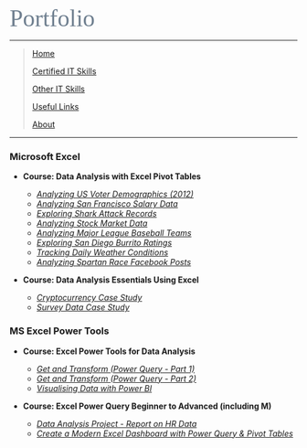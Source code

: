 <span style="font-family:Papyrus; font-size:3em; color:SlateGray;">Portfolio</span>

---

> [Home](index.md)
>
> [Certified IT Skills](certified_skills.md)
> 
> [Other IT Skills](other_skills.md)
> 
> [Useful Links](links.md)
> 
> [About](about.md)

---

### Microsoft Excel

* **Course: Data Analysis with Excel Pivot Tables**
  * _[Analyzing US Voter Demographics (2012)](https://1drv.ms/x/s!AjU6_8hHCMjkiB8zOGm4VhDtC4ZK?e=iAmhvk)_
  * _[Analyzing San Francisco Salary Data](https://1drv.ms/x/s!AjU6_8hHCMjkiCPjiBuDxwnCBOZQ?e=aHSZ2S)_
  * _[Exploring Shark Attack Records](https://1drv.ms/x/s!AjU6_8hHCMjkiCGEHGyEwIH75ug1?e=HgK38B)_
  * _[Analyzing Stock Market Data](https://1drv.ms/x/s!AjU6_8hHCMjkiCTAfedOEf5RSu7V?e=WYcqJ5)_
  * _[Analyzing Major League Baseball Teams](https://1drv.ms/x/s!AjU6_8hHCMjkiCBewK3ZCgLRt4g_?e=kfZBBL)_
  * _[Exploring San Diego Burrito Ratings](https://1drv.ms/x/s!AjU6_8hHCMjkiCVMZyqZGvn9bpdb?e=Kfz9YS)_
  * _[Tracking Daily Weather Conditions](https://1drv.ms/x/s!AjU6_8hHCMjkiCLun2O0llBKzB31?e=wMcxov)_
  * _[Analyzing Spartan Race Facebook Posts](https://1drv.ms/x/s!AjU6_8hHCMjkiCbBkeWpnapR8DWR?e=yMn6ff)_
 
* **Course: Data Analysis Essentials Using Excel**
  * _[Cryptocurrency Case Study](https://1drv.ms/x/s!AjU6_8hHCMjkiDUQYHvdpdOk-W6T?e=Oedfxw)_
  * _[Survey Data Case Study](https://1drv.ms/x/s!AjU6_8hHCMjkiDcUSN-JNlXvxlbm?e=VIHkkM)_

### MS Excel Power Tools

* **Course: Excel Power Tools for Data Analysis**
  * _[Get and Transform (Power Query - Part 1)](https://1drv.ms/x/s!AjU6_8hHCMjkiEAnLsupTLpwHvi9?e=7IMvtw)_
  * _[Get and Transform (Power Query - Part 2)](https://1drv.ms/x/s!AjU6_8hHCMjkiELbYzIZhkjBJTXV?e=QD0u6t)_
  * _[Visualising Data with Power BI](https://1drv.ms/b/s!AjU6_8hHCMjkiEXigLCyCRmEIVwY?e=Glu54Z)_

* **Course: Excel Power Query Beginner to Advanced (including M)**
  * _[Data Analysis Project - Report on HR Data](https://1drv.ms/x/s!AjU6_8hHCMjkiD1zVwfV1QeKJwVT?e=vfhnyE)_
  * _[Create a Modern Excel Dashboard with Power Query & Pivot Tables](https://1drv.ms/x/s!AjU6_8hHCMjkiEbl5pn7K3IHv7qQ?e=U66sTV)_
